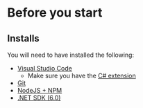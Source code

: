 # Before you start

## Installs

You will need to have installed the following:
- [Visual Studio Code](https://code.visualstudio.com/download)
    - Make sure you have the [C# extension](https://marketplace.visualstudio.com/items?itemName=ms-dotnettools.csharp)
- [Git](https://git-scm.com/)
- [NodeJS + NPM](https://nodejs.org/en/download/)
- [.NET SDK (6.0)](https://dotnet.microsoft.com/download)
